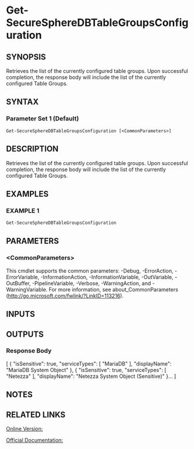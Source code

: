 ﻿# Get-SecureSphereDBTableGroupsConfiguration

## SYNOPSIS
Retrieves the list of the currently configured table groups. Upon successful completion, the response body will include the list of the currently configured Table Groups.

## SYNTAX

### Parameter Set 1 (Default)
```
Get-SecureSphereDBTableGroupsConfiguration [<CommonParameters>]
```

## DESCRIPTION
Retrieves the list of the currently configured table groups. Upon successful completion, the response body will include the list of the currently configured Table Groups.

## EXAMPLES

### EXAMPLE 1

```powershell
Get-SecureSphereDBTableGroupsConfiguration
```

## PARAMETERS

### \<CommonParameters\>
This cmdlet supports the common parameters: -Debug, -ErrorAction, -ErrorVariable, -InformationAction, -InformationVariable, -OutVariable, -OutBuffer, -PipelineVariable, -Verbose, -WarningAction, and -WarningVariable. For more information, see about_CommonParameters (http://go.microsoft.com/fwlink/?LinkID=113216).

## INPUTS

## OUTPUTS

### Response Body
[
{ "isSensitive": true, "serviceTypes": [ "MariaDB" ], "displayName": "MariaDB System Object" },
{ "isSensitive": true, "serviceTypes": [ "Netezza" ], "displayName": "Netezza System Object (Sensitive)" }…
]

## NOTES

## RELATED LINKS

[Online Version:](https://github.com/akshinmustafayev/SecureSpherePS/tree/master/Documentation)

[Official Documentation:](https://docs.imperva.com/bundle/v13.6-api-reference-guide/page/65839.htm)



